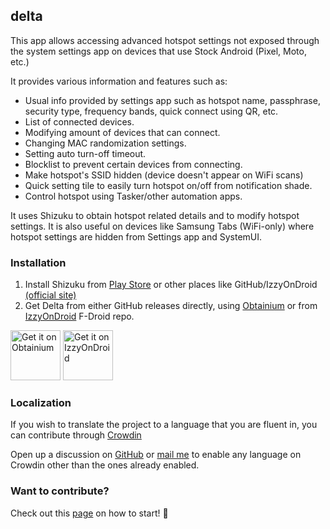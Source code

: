 ## delta

This app allows accessing advanced hotspot settings not exposed through the
system settings app on devices that use Stock Android (Pixel, Moto, etc.)

It provides various information and features such as:
- Usual info provided by settings app such as hotspot name, passphrase, security
type, frequency bands, quick connect using QR, etc.
- List of connected devices.
- Modifying amount of devices that can connect.
- Changing MAC randomization settings.
- Setting auto turn-off timeout.
- Blocklist to prevent certain devices from connecting.
- Make hotspot's SSID hidden (device doesn't appear on WiFi scans)
- Quick setting tile to easily turn hotspot on/off from notification shade.
- Control hotspot using Tasker/other automation apps.

It uses Shizuku to obtain hotspot related details and to modify hotspot
settings. It is also useful on devices like Samsung Tabs (WiFi-only) where
hotspot settings are hidden from Settings app and SystemUI.

### Installation

1. Install Shizuku from [Play Store](https://play.google.com/store/apps/details?id=moe.shizuku.privileged.api)
   or other places like GitHub/IzzyOnDroid [(official site)](https://shizuku.rikka.app/download/)
2. Get Delta from either GitHub releases directly, using [Obtainium](https://github.com/ImranR98/Obtainium)
   or from [IzzyOnDroid](https://apt.izzysoft.de/fdroid/index/apk/dev.shadoe.delta)
   F-Droid repo.

[<img src="https://github.com/ImranR98/Obtainium/blob/main/assets/graphics/badge_obtainium.png"
alt="Get it on Obtainium" height="80">](https://github.com/ImranR98/Obtainium)
[<img src="https://gitlab.com/IzzyOnDroid/repo/-/raw/master/assets/IzzyOnDroidButton.png"
alt="Get it on IzzyOnDroid" height="80">](https://apt.izzysoft.de/fdroid/index/apk/dev.shadoe.delta)

### Localization

If you wish to translate the project to a language that you are fluent in, you
can contribute through [Crowdin](https://crowdin.com/project/delta-app)

Open up a discussion on [GitHub](https://github.com/supershadoe/delta/discussions/new?category=ideas)
or [mail me](mailto:shadoe@shadoe.dev) to enable any language on Crowdin other
than the ones already enabled.

### Want to contribute?

Check out this [page](https://github.com/supershadoe/delta/contribute) on how
to start! :hugs:
